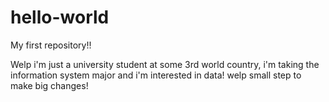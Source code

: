 # hello-world
My first repository!!

Welp i'm just a university student at some 3rd world country, i'm taking the information system major and i'm interested in data! welp small step to make big changes!
